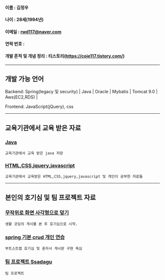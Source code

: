#### 이름 : 김정우
#### 나이 : 28세(1994년)
#### 이메일 : rwd117@naver.com
#### 연락 번호 : 
#### 개발 흔적 및 개념 정리 : 티스토리(https://coie117.tistory.com/)
----------------------
## 개발 가능 언어

Backend: Spring(legacy 및 security) | Java | Oracle | Mybatis | Tomcat 9.0 | Aws(EC2,RDS) | 

Frontend: JavaScript(jQuery), css

----------------------

## 교육기관에서 교육 받은 자료

### [Java](https://github.com/rwd117/Hello20.08.10)
    
    교육기관에서 교육 받은 java 저장

### [HTML,CSS,jquery,javascript](https://github.com/rwd117/rwd117.github.io)
    
    교육기관에서 교육받은 HTML,CSS,jquery,javascript 및 개인이 공부한 자료들
   
----------------------

## 본인의 호기심 및 팀 프로젝트 자료


### [무작위로 화면 사각형으로 덮기](https://rwd117.github.io/quar/.)
    
    생활 코딩의 게시물 본 후 호기심으로 시작.

### [spring 기본 crud 개인 연습](https://github.com/rwd117/testboard/)

    부트스트랩 호기심 및 혼자서 게시판 구현 욕심

### [팀 프로젝트 Ssadagu](https://github.com/rwd117/teamproject/tree/master/)

    팀 프로젝트
